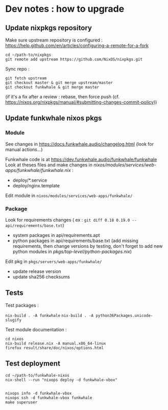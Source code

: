 # Dev notes : how to upgrade

## Update nixpkgs repository

Make sure upstream repository is configured :
https://help.github.com/en/articles/configuring-a-remote-for-a-fork

```
cd ~/path-to/nixpkgs
git remote add upstream https://github.com/NixOS/nixpkgs.git
```

Sync repo :

```
git fetch upstream
git checkout master & git merge upstream/master
git checkout funkwhale & git merge master
```

(if it's a fix after a review : rebase, then force push (cf. https://nixos.org/nixpkgs/manual/#submitting-changes-commit-policy))

## Update funkwhale nixos pkgs

### Module

See changes in https://docs.funkwhale.audio/changelog.html
(look for manual actions...)


Funkwhale code is at https://dev.funkwhale.audio/funkwhale/funkwhale
Look at theses files and make changes in _nixos/modules/services/web-apps/funkwhale/funkwhale.nix_ :
- deploy/*.service
- deploy/nginx.template

Edit module in `nixos/modules/services/web-apps/funkwhale/`

### Package

Look for requirements changes ( ex : `git diff 0.18 0.19.0 -- api/requirements/base.txt`)
* system packages in api/requirements.apt
* python packages in api/requirements/base.txt (add missing requirements, then change versions by testing, don't forget to add new python modules in _pkgs/top-level/python-packages.nix_)


Edit pkg in `pkgs/servers/web-apps/funkwhale/`

* update release version
* update sha256 checksums

## Tests

Test packages :

`nix-build . -A funkwhale`
`nix-build . -A python36Packages.unicode-slugify`

Test module documentation :
```
cd nixos
nix-build release.nix -A manual.x86_64-linux
firefox result/share/doc/nixos/options.html
```
## Test deployment 

```
cd ~/path-to/funkwhale-nixos
nix-shell --run "nixops deploy -d funkwhale-vbox"


nixops info -d funkwhale-vbox
nixops ssh -d funkwhale-vbox funkwhale
make superuser
```

